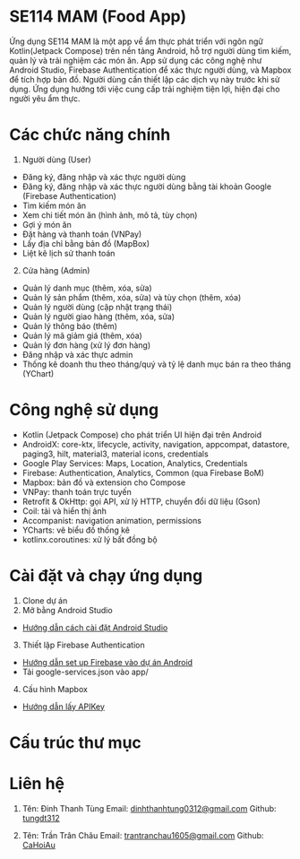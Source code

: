 # SE114 MAM (Food App)
Ứng dụng SE114 MAM là một app về ẩm thực phát triển với ngôn ngữ Kotlin(Jetpack Compose) trên nền tảng Android, hỗ trợ người dùng tìm kiếm, quản lý và trải nghiệm các món ăn. App sử dụng các công nghệ như Android Studio, Firebase Authentication để xác thực người dùng, và Mapbox để tích hợp bản đồ. Người dùng cần thiết lập các dịch vụ này trước khi sử dụng. Ứng dụng hướng tới việc cung cấp trải nghiệm tiện lợi, hiện đại cho người yêu ẩm thực.

# Các chức năng chính
1. Người dùng (User)
- Đăng ký, đăng nhập và xác thực người dùng 
- Đăng ký, đăng nhập và xác thực người dùng bằng tài khoản Google (Firebase Authentication)
- Tìm kiếm món ăn
- Xem chi tiết món ăn (hình ảnh, mô tả, tùy chọn)
- Gợi ý món ăn 
- Đặt hàng và thanh toán (VNPay)
- Lấy địa chỉ bằng bản đồ (MapBox)
- Liệt kê lịch sử thanh toán

2. Cửa hàng (Admin)
- Quản lý danh mục (thêm, xóa, sửa)
- Quản lý sản phẩm (thêm, xóa, sửa) và tùy chọn (thêm, xóa)
- Quản lý người dùng (cập nhật trạng thái)
- Quản lý người giao hàng (thêm, xóa, sửa)
- Quản lý thông báo (thêm)
- Quản lý mã giảm giá (thêm, xóa)
- Quản lý đơn hàng (xử lý đơn hàng)
- Đăng nhập và xác thực admin
- Thống kê doanh thu theo tháng/quý và tỷ lệ danh mục bán ra theo tháng (YChart)

# Công nghệ sử dụng
- Kotlin (Jetpack Compose) cho phát triển UI hiện đại trên Android
- AndroidX: core-ktx, lifecycle, activity, navigation, appcompat, datastore, paging3, hilt, material3, material icons, credentials
- Google Play Services: Maps, Location, Analytics, Credentials
- Firebase: Authentication, Analytics, Common (qua Firebase BoM)
- Mapbox: bản đồ và extension cho Compose
- VNPay: thanh toán trực tuyến
- Retrofit & OkHttp: gọi API, xử lý HTTP, chuyển đổi dữ liệu (Gson)
- Coil: tải và hiển thị ảnh
- Accompanist: navigation animation, permissions
- YCharts: vẽ biểu đồ thống kê
- kotlinx.coroutines: xử lý bất đồng bộ

# Cài đặt và chạy ứng dụng
1. Clone dự án
2. Mở bằng Android Studio
- [Hướng dẫn cách cài đặt Android Studio](https://developer.android.com/studio)
3. Thiết lập Firebase Authentication
- [Hướng dẫn set up Firebase vào dự án Android](https://firebase.google.com/docs/android/setup)  
- Tải google-services.json vào app/
4. Cấu hình Mapbox
- [Hướng dẫn lấy APIKey](https://docs.mapbox.com/android/maps/guides/) 

# Cấu trúc thư mục


# Liên hệ 
1. Tên: Đinh Thanh Tùng
Email: dinhthanhtung0312@gmail.com
Github: [tungdt312](https://github.com/tungdt312)

2. Tên: Trần Trân Châu
Email: trantranchau1605@gmail.com
Github: [CaHoiAu](https://github.com/CaHoiAu)
